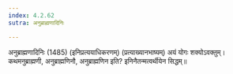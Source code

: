 ```yaml
---
index: 4.2.62
sutra: अनुब्राह्मणादिनिः

---
```

 अनुब्राह्मणादिनिः (1485) (इनिप्रत्ययाधिकरणम्) (प्रत्याख्यानभाष्यम्) अयं योगः शक्योऽवक्तुम्। कथमनुब्राह्मणी, अनुब्राह्मणिनौ, अनुब्राह्मणिन इति? इनिनैतन्मत्वर्थीयेन सिद्धम्॥ 